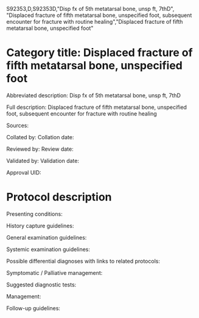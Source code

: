 S92353,D,S92353D,"Disp fx of 5th metatarsal bone, unsp ft, 7thD", "Displaced fracture of fifth metatarsal bone, unspecified foot, subsequent encounter for fracture with routine healing","Displaced fracture of fifth metatarsal bone, unspecified foot"
# Category title: Displaced fracture of fifth metatarsal bone, unspecified foot

Abbreviated description: Disp fx of 5th metatarsal bone, unsp ft, 7thD

Full description: Displaced fracture of fifth metatarsal bone, unspecified foot, subsequent encounter for fracture with routine healing

Sources:

Collated by:
Collation date:

Reviewed by:
Review date:

Validated by:
Validation date:

Approval UID:

# Protocol description

Presenting conditions:

History capture guidelines:

General examination guidelines:

Systemic examination guidelines:

Possible differential diagnoses with links to related protocols:

Symptomatic / Palliative management:

Suggested diagnostic tests:

Management:

Follow-up guidelines:
